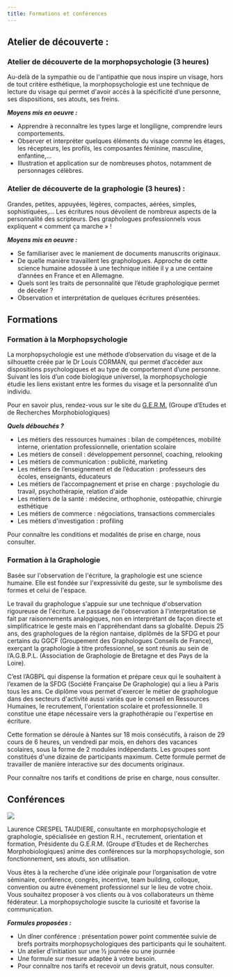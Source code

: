 ```yaml
---
title: Formations et conférences
---
```

## Atelier de découverte :

### Atelier de découverte de la morphopsychologie (3 heures)

Au-delà de la sympathie ou de l'antipathie que nous inspire un visage, hors de tout critère esthétique, la morphopsychologie est une technique de lecture du visage qui permet d'avoir accès à la spécificité d’une personne, ses dispositions, ses atouts, ses freins.

***Moyens mis en oeuvre :***

* Apprendre à reconnaître les types large et longiligne, comprendre leurs comportements.
* Observer et interpréter quelques éléments du visage comme les étages, les récepteurs, les profils, les composantes féminine, masculine, enfantine,…
* Illustration et application sur de nombreuses photos, notamment de personnages célèbres.

### Atelier de découverte de la graphologie (3 heures) :

Grandes, petites, appuyées, légères, compactes, aérées, simples, sophistiquées,… Les écritures nous dévoilent de nombreux aspects de la personnalité des scripteurs. Des graphologues professionnels vous expliquent « comment ça marche » !

***Moyens mis en oeuvre :***

* Se familiariser avec le maniement de documents manuscrits originaux.
* De quelle manière travaillent les graphologues. Approche de cette science humaine adossée à une technique initiée il y a une centaine d’années en France et en Allemagne.
* Quels sont les traits de personnalité que l’étude graphologique permet de déceler ?
* Observation et interprétation de quelques écritures présentées.

## Formations

### Formation à la Morphopsychologie

La morphopsychologie est une méthode d’observation du visage et de la silhouette créée par le Dr Louis CORMAN, qui permet d’accéder aux dispositions psychologiques et au type de comportement d’une personne. Suivant les lois d’un code biologique universel, la morphopsychologie étudie les liens existant entre les formes du visage et la personnalité d’un individu.

Pour en savoir plus, rendez-vous sur le site du [G.E.R.M.](http://morphopsy.com/index.php) (Groupe d’Etudes et de Recherches Morphobiologiques)

***Quels débouchés ?***

* Les métiers des ressources humaines : bilan de compétences, mobilité interne, orientation professionnelle, orientation scolaire
* Les métiers de conseil : développement personnel, coaching, relooking
* Les métiers de communication : publicité, marketing
* Les métiers de l’enseignement et de l’éducation : professeurs des écoles, enseignants, éducateurs
* Les métiers de l’accompagnement et prise en charge : psychologie du travail, psychothérapie, relation d'aide
* Les métiers de la santé : médecine, orthophonie, ostéopathie, chirurgie esthétique
* Les métiers de commerce : négociations, transactions commerciales
* Les métiers d'investigation : profiling

Pour connaître les conditions et modalités de prise en charge, nous consulter.

### Formation à la Graphologie

Basée sur l'observation de l'écriture, la graphologie est une science humaine. Elle est fondée sur l'expressivité du geste, sur le symbolisme des formes et celui de l'espace.

Le travail du graphologue s'appuie sur une technique d'observation rigoureuse de l'écriture. Le passage de l'observation à l'interprétation se fait par raisonnements analogiques, non en interprétant de façon directe et simplificatrice le geste mais en l'appréhendant dans sa globalité. Depuis 25 ans, des graphologues de la région nantaise, diplômés de la SFDG et pour certains du GGCF (Groupement des Graphologues Conseils de France), exerçant la graphologie à titre professionnel, se sont réunis au sein de l’A.G.B.P.L. (Association de Graphologie de Bretagne et des Pays de la Loire).

C’est l’AGBPL qui dispense la formation et prépare ceux qui le souhaitent à l’examen de la SFDG (Société Française De Graphologie) qui a lieu à Paris tous les ans. Ce diplôme vous permet d'exercer le métier de graphologue dans des secteurs d'activité aussi variés que le conseil en Ressources Humaines, le recrutement, l'orientation scolaire et professionnelle. Il constitue une étape nécessaire vers la graphothérapie ou l'expertise en écriture.

Cette formation se déroule à Nantes sur 18 mois consécutifs, à raison de 29 cours de 6 heures, un vendredi par mois, en dehors des vacances scolaires, sous la forme de 2 modules indépendants. Les groupes sont constitués d'une dizaine de participants maximum. Cette formule permet de travailler de manière interactive sur des documents originaux.

Pour connaître nos tarifs et conditions de prise en charge, nous consulter.

## Conférences

![](/img/conf.png)

Laurence CRESPEL TAUDIERE, consultante en morphopsychologie et graphologie, spécialisée en gestion R.H., recrutement, orientation et formation, Présidente du G.E.R.M. (Groupe d’Etudes et de Recherches Morphobiologiques) anime des conférences sur la morphopsychologie, son fonctionnement, ses atouts, son utilisation.

Vous êtes à la recherche d’une idée originale pour l’organisation de votre séminaire, conférence, congrès, incentive, team building, colloque, convention ou autre événement professionnel sur le lieu de votre choix. Vous souhaitez proposer à vos clients ou à vos collaborateurs un thème fédérateur. La morphopsychologie suscite la curiosité et favorise la communication.

***Formules proposées :***

* Un dîner conférence : présentation power point commentée suivie de brefs portraits morphopsychologiques des participants qui le souhaitent.
* Un atelier d’initiation sur une ½ journée ou une journée
* Une formule sur mesure adaptée à votre besoin.
* Pour connaître nos tarifs et recevoir un devis gratuit, nous consulter.